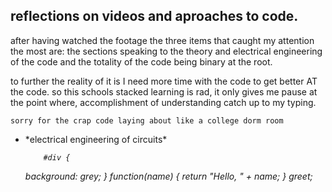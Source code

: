 ## reflections on videos and aproaches to code.


after having watched the footage the three items that caught my attention the most are:
the sections speaking to the theory and electrical engineering of the code and the totality of the code being binary at the root.

to further the reality of it is I need more time with the code to get better AT the code. so this schools stacked learning is rad, it only gives me pause at the point where, accomplishment of understanding catch up to my typing. 

`sorry for the crap code laying about like a college dorm room`
<p>
    <ul>
        <li> *electrical engineering of circuits*
        <i>

        #div {
  background: grey;
}
function(name) {
    return "Hello, " + name;
}
greet;